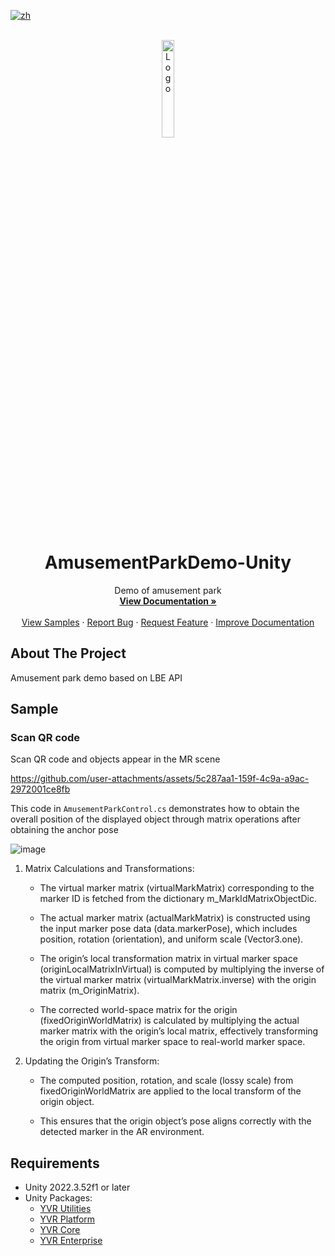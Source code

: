 [![zh](https://img.shields.io/badge/lang-zh-blue.svg)](./README.zh.md)

<br />
<div align="center">
    <a href="https://github.com/PlayForDreamDevelopers/AmusementParkDemo-Unity">
        <img src="https://www.pfdm.cn/en/static/img/logo.2b1b07e.png" alt="Logo" width="20%">
    </a>
    <h1 align="center"> AmusementParkDemo-Unity </h1>
    <p align="center">
        Demo of amusement park
        <br />
        <a href="https://github.com/PlayForDreamDevelopers/AmusementParkDemo-Unity/blob/main/README.md"><strong>View Documentation »</strong></a>
        <br />
        <br />
        <a href="https://github.com/PlayForDreamDevelopers/AmusementParkDemo-Unity">View Samples</a>
        &middot;
        <a href="https://github.com/PlayForDreamDevelopers/AmusementParkDemo-Unity/issues/new?template=bug_report.yml">Report Bug</a>
        &middot;
        <a href="https://github.com/PlayForDreamDevelopers/AmusementParkDemo-Unity/issues/new?template=feature_request.yml">Request Feature</a>
        &middot;
        <a href="https://github.com/PlayForDreamDevelopers/AmusementParkDemo-Unity/issues/new?template=documentation_update.yml">Improve Documentation</a>
    </p>

</div>

## About The Project

Amusement park demo based on LBE API

## Sample

### Scan QR code

Scan QR code and objects appear in the MR scene

https://github.com/user-attachments/assets/5c287aa1-159f-4c9a-a9ac-2972001ce8fb

This code in `AmusementParkControl.cs` demonstrates how to obtain the overall position of the displayed object through matrix operations after obtaining the anchor pose

![image](https://github.com/user-attachments/assets/268c28a4-fa5a-4f47-ba88-3223395ce401)

1. Matrix Calculations and Transformations:

	- The virtual marker matrix (virtualMarkMatrix) corresponding to the marker ID is fetched from the dictionary m_MarkIdMatrixObjectDic.

	- The actual marker matrix (actualMarkMatrix) is constructed using the input marker pose data (data.markerPose), which includes position, rotation (orientation), and uniform scale (Vector3.one).

	- The origin’s local transformation matrix in virtual marker space (originLocalMatrixInVirtual) is computed by multiplying the inverse of the virtual marker matrix (virtualMarkMatrix.inverse) with the origin matrix (m_OriginMatrix).

	- The corrected world-space matrix for the origin (fixedOriginWorldMatrix) is calculated by multiplying the actual marker matrix with the origin’s local matrix, effectively transforming the origin from virtual marker space to real-world marker space.

2. Updating the Origin’s Transform:

	- The computed position, rotation, and scale (lossy scale) from fixedOriginWorldMatrix are applied to the local transform of the origin object.

	- This ensures that the origin object’s pose aligns correctly with the detected marker in the AR environment.

## Requirements

-   Unity 2022.3.52f1 or later
-   Unity Packages:
    -   [YVR Utilities](https://github.com/PlayForDreamDevelopers/com.yvr.Utilities-mirror)
    -   [YVR Platform](https://github.com/PlayForDreamDevelopers/com.yvr.platform-mirror)
    -   [YVR Core](https://github.com/PlayForDreamDevelopers/com.yvr.core-mirror)
    -   [YVR Enterprise](https://github.com/PlayForDreamDevelopers/com.yvr.enterprise-mirror)

